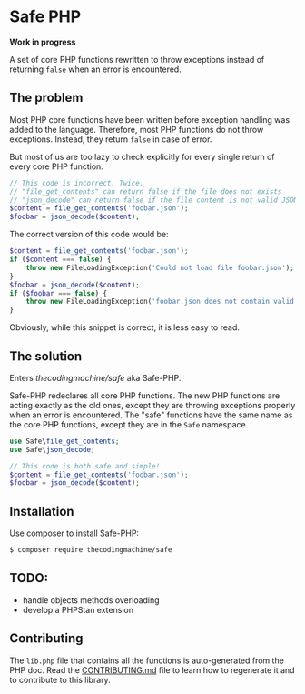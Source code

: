 Safe PHP
========

**Work in progress**

A set of core PHP functions rewritten to throw exceptions instead of returning `false` when an error is encountered.

## The problem

Most PHP core functions have been written before exception handling was added to the language. Therefore, most PHP functions
do not throw exceptions. Instead, they return `false` in case of error.

But most of us are too lazy to check explicitly for every single return of every core PHP function.

```php
// This code is incorrect. Twice.
// "file_get_contents" can return false if the file does not exists
// "json_decode" can return false if the file content is not valid JSON
$content = file_get_contents('foobar.json');
$foobar = json_decode($content);
```

The correct version of this code would be:

```php
$content = file_get_contents('foobar.json');
if ($content === false) {
    throw new FileLoadingException('Could not load file foobar.json');
}
$foobar = json_decode($content);
if ($foobar === false) {
    throw new FileLoadingException('foobar.json does not contain valid JSON: '.json_last_error());
}
```

Obviously, while this snippet is correct, it is less easy to read.

## The solution

Enters *thecodingmachine/safe* aka Safe-PHP.

Safe-PHP redeclares all core PHP functions. The new PHP functions are acting exactly as the old ones, except they are
throwing exceptions properly when an error is encountered. The "safe" functions have the same name as the core PHP
functions, except they are in the `Safe` namespace.

```php
use Safe\file_get_contents;
use Safe\json_decode;

// This code is both safe and simple!
$content = file_get_contents('foobar.json');
$foobar = json_decode($content);
```

## Installation

Use composer to install Safe-PHP:

```bash
$ composer require thecodingmachine/safe
```



## TODO:

- handle objects methods overloading
- develop a PHPStan extension



## Contributing

The `lib.php` file that contains all the functions is auto-generated from the PHP doc.
Read the [CONTRIBUTING.md](CONTRIBUTING.md) file to learn how to regenerate it and to contribute to this library.
